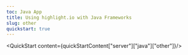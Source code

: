 ```yaml
---
toc: Java App
title: Using highlight.io with Java Frameworks
slug: other
quickstart: true
---
```


<QuickStart content={quickStartContent["server"]["java"]["other"]}/>
